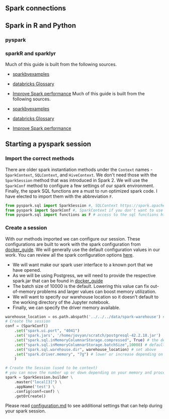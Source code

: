## Spark connections

## Spark in R and Python

### pyspark

### sparkR and sparklyr




Much of this guide is built from the following sources.

- [sparkbyexamples](https://sparkbyexamples.com/spark/spark-performance-tuning/)
- [databricks Glossary](https://databricks.com/glossary)
- [Improve Spark performance](https://medium.com/swlh/10-ways-to-improve-spark-performance-b54e89b8d83a)
Much of this guide is built from the following sources.

- [sparkbyexamples](https://sparkbyexamples.com/spark/spark-performance-tuning/)
- [databricks Glossary](https://databricks.com/glossary)
- [Improve Spark performance](https://medium.com/swlh/10-ways-to-improve-spark-performance-b54e89b8d83a)

## Starting a pyspark session

### Import the correct methods

There are older spark instantiation methods under the `Context` names - `SparkContext`, `SQLContext`, and `HiveContext`. We don't need those with the `SparkSession` method that was introduced in Spark 2. We will use the `SparkConf` method to configure a few settings of our spark environment.  Finally, the spark SQL functions are a must to run optimized spark code.  I have elected to import them with the abbreviation `F`.

```python
from pyspark.sql import SparkSession #, SQLContext https://spark.apache.org/docs/1.6.1/sql-programming-guide.html
from pyspark import SparkConf #, SparkContext if you don't want to use SparkSession
from pyspark.sql import functions as F # access to the sql functions https://spark.apache.org/docs/latest/api/python/pyspark.sql.html#module-pyspark.sql.functions
```

### Create a session

With our methods imported we can configure our session.  These configurations are built to work with the spark configuration from [docker_guide](https://github.com/BYUI451/docker_guide). We will generally use the default configuration values in our work.  You can review all the spark configuration options [here](https://spark.apache.org/docs/latest/configuration.html).

- We will want make our spark user interface to a known port that we have opened. 
- As we will be using Postgress, we will need to provide the respective spark.jar that can be found in [docker_guide](https://github.com/BYUI451/docker_guide)
- The batch size of 10000 is the default.  Lowering this value can fix out-of-memory problems and larger values can boost memory utilization.
- We will want to specify our warehouse location so it doesn't default to the working directory of the Jupyter notebook.
- Finally, we can specify the driver memory available.  

```python
warehouse_location = os.path.abspath('../../../data/spark-warehouse') # make sure your path is set up correctly.
# Create the session
conf = (SparkConf()
    .set("spark.ui.port", "4041")
    .set('spark.jars', '/home/jovyan/scratch/postgresql-42.2.18.jar')
    .set("spark.sql.inMemoryColumnarStorage.compressed", True) # the default has changed so lets just make sure.
    .set("spark.sql.inMemoryColumnarStorage.batchSize",10000) # default
    .set("spark.sql.warehouse.dir", warehouse_location) # set above
    .set("spark.driver.memory", "7g") # lower or increase depending on your system. Local mode helps with executions as well.  
    )

# Create the Session (used to be context)
# you can move the number up or down depending on your memory and processors "local[*]" will use all.
spark = SparkSession.builder \
    .master("local[3]") \
    .appName('test') \
    .config(conf=conf) \
    .getOrCreate()
```

Please read [configuration.md](configuration.md) to see additional settings that can help during your spark session.






[^1]: https://sparkbyexamples.com/spark/spark-performance-tuning/